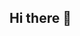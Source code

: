## Hi there 👋

<!--
**ubaidrazadev/ubaidrazadev** is a ✨ _special_ ✨ repository because its `README.md` (this file) appears on your GitHub profile.

Here are some ideas to get you started:

- 🔭 I’m currently working on SMIT as a Assestent...
- 🌱 I’m currently learning a Web and app Developer...
- 🤔 I’m looking for help with a professional Web developer..
- 💬 Ask me about Anyting...
  *My name is ubaid Raza and I'm a Web and Mobile App Developer and I'm a Assestent in SMIT. I'm 17 year old and I resently passed in first year* 
-->
